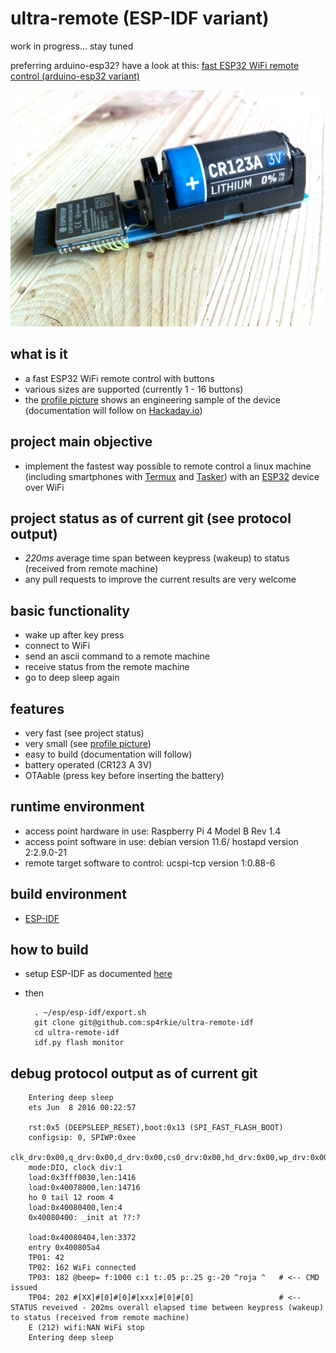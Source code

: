 ultra-remote (ESP-IDF variant)
==============================

work in progress... stay tuned

preferring arduino-esp32? have a look at this: [fast ESP32 WiFi remote control (arduino-esp32 variant)](https://github.com/sp4rkie/ultra-remote-ino)

![alt text](images/shot0010.png "Title")

what is it
----------

- a fast ESP32 WiFi remote control with buttons
- various sizes are supported (currently 1 - 16 buttons)
- the [profile picture](https://avatars.githubusercontent.com/u/3232165?v=4) shows an engineering sample of the device (documentation will follow on [Hackaday.io](https://hackaday.io/))

project main objective
----------------------

- implement the fastest way possible to remote control a linux machine (including smartphones with [Termux](https://termux.dev/en/) and [Tasker](https://tasker.joaoapps.com/)) with an [ESP32](https://en.wikipedia.org/wiki/ESP32) device over WiFi 

project status as of current git (see protocol output)
------------------------------------------------------

- *220ms* average time span between keypress (wakeup) to status (received from remote machine)
- any pull requests to improve the current results are very welcome

basic functionality
-------------------

- wake up after key press
- connect to WiFi
- send an ascii command to a remote machine
- receive status from the remote machine
- go to deep sleep again

features
--------

- very fast (see project status)
- very small (see [profile picture](https://avatars.githubusercontent.com/u/3232165?v=4))
- easy to build (documentation will follow)
- battery operated (CR123 A 3V)
- OTAable (press key before inserting the battery)

runtime environment
-------------------

- access point hardware in use: Raspberry Pi 4 Model B Rev 1.4
- access point software in use: debian version 11.6/ hostapd version 2:2.9.0-21
- remote target software to control: ucspi-tcp version 1:0.88-6

build environment
-----------------

- [ESP-IDF](https://docs.espressif.com/projects/esp-idf/en/latest/esp32/index.html#)

how to build
------------

- setup ESP-IDF as documented [here](https://docs.espressif.com/projects/esp-idf/en/latest/esp32/get-started/index.html#installation)
- then

        . ~/esp/esp-idf/export.sh
        git clone git@github.com:sp4rkie/ultra-remote-idf
        cd ultra-remote-idf
        idf.py flash monitor

debug protocol output as of current git
---------------------------------------

        Entering deep sleep
        ets Jun  8 2016 00:22:57

        rst:0x5 (DEEPSLEEP_RESET),boot:0x13 (SPI_FAST_FLASH_BOOT)
        configsip: 0, SPIWP:0xee
        clk_drv:0x00,q_drv:0x00,d_drv:0x00,cs0_drv:0x00,hd_drv:0x00,wp_drv:0x00
        mode:DIO, clock div:1
        load:0x3fff0030,len:1416
        load:0x40078000,len:14716
        ho 0 tail 12 room 4
        load:0x40080400,len:4
        0x40080400: _init at ??:?

        load:0x40080404,len:3372
        entry 0x400805a4
        TP01: 42
        TP02: 162 WiFi connected
        TP03: 182 @beep= f:1000 c:1 t:.05 p:.25 g:-20 ^roja ^   # <-- CMD issued
        TP04: 202 #[XX]#[0]#[0]#[xxx]#[0]#[0]                   # <-- STATUS reveived - 202ms overall elapsed time between keypress (wakeup) to status (received from remote machine)
        E (212) wifi:NAN WiFi stop
        Entering deep sleep

